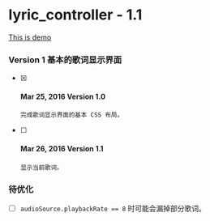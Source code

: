# lyric_controller - 1.1
[This is demo](http://www.kravis.me/lyric_controller)

### Version 1 基本的歌词显示界面
- [x] #### Mar 25, 2016 Version 1.0

      完成歌词显示界面的基本 CSS 布局。

- [ ] #### Mar 26, 2016 Version 1.1

      显示当前歌词。

### 待优化
- [ ] `audioSource.playbackRate == 8` 时可能会漏掉部分歌词。